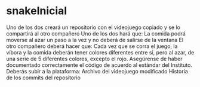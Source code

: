# snakeInicial

Uno de los dos creará un repositorio con el videojuego copiado y se lo compartirá al otro compañero
Uno de los dos hará que:
La comida podrá moverse al azar un paso a la vez y no deberá de salirse de la ventana
El otro compañero deberá hacer que:
Cada vez que se corra el juego, la víbora y la comida deberán tener colores diferentes entre sí, pero al azar, de una serie de 5 diferentes colores, excepto el rojo.
Asegúrense de haber documentado correctamente el código de acuerdo al estándar del Instituto.
Deberás subir a la plataforma:
Archivo del videojuego modificado
Historia de los commits del repositorio
